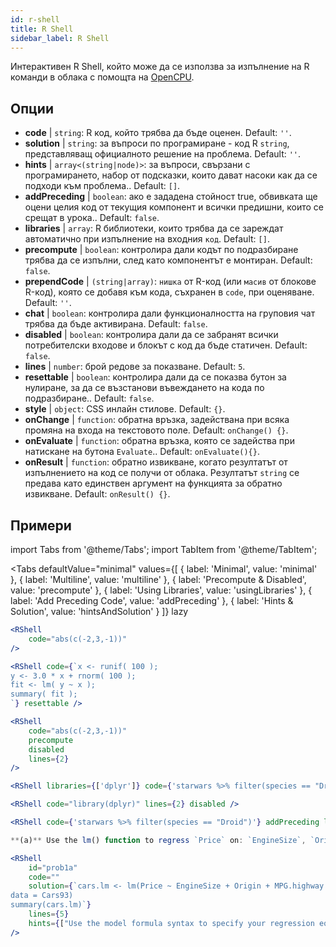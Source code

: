 ```yaml
---
id: r-shell
title: R Shell
sidebar_label: R Shell
---
```


Интерактивен R Shell, който може да се използва за изпълнение на R команди в облака с помощта на [OpenCPU](https://www.opencpu.org/).

## Опции

* __code__ | `string`: R код, който трябва да бъде оценен. Default: `''`.
* __solution__ | `string`: за въпроси по програмиране - код R `string`, представляващ официалното решение на проблема. Default: `''`.
* __hints__ | `array<(string|node)>`: за въпроси, свързани с програмирането, набор от подсказки, които дават насоки как да се подходи към проблема.. Default: `[]`.
* __addPreceding__ | `boolean`: ако е зададена стойност true, обвивката ще оцени целия код от текущия компонент и всички предишни, които се срещат в урока.. Default: `false`.
* __libraries__ | `array`: R библиотеки, които трябва да се зареждат автоматично при изпълнение на входния `код`. Default: `[]`.
* __precompute__ | `boolean`: контролира дали кодът по подразбиране трябва да се изпълни, след като компонентът е монтиран. Default: `false`.
* __prependCode__ | `(string|array)`: `нишка` от R-код (или `масив` от блокове R-код), която се добавя към кода, съхранен в `code`, при оценяване. Default: `''`.
* __chat__ | `boolean`: контролира дали функционалността на груповия чат трябва да бъде активирана. Default: `false`.
* __disabled__ | `boolean`: контролира дали да се забранят всички потребителски входове и блокът с код да бъде статичен. Default: `false`.
* __lines__ | `number`: брой редове за показване. Default: `5`.
* __resettable__ | `boolean`: контролира дали да се показва бутон за нулиране, за да се възстанови въвеждането на кода по подразбиране.. Default: `false`.
* __style__ | `object`: CSS инлайн стилове. Default: `{}`.
* __onChange__ | `function`: обратна връзка, задействана при всяка промяна на входа на текстовото поле. Default: `onChange() {}`.
* __onEvaluate__ | `function`: обратна връзка, която се задейства при натискане на бутона `Evaluate`.. Default: `onEvaluate(){}`.
* __onResult__ | `function`: обратно извикване, когато резултатът от изпълнението на код се получи от облака. Резултатът `string` се предава като единствен аргумент на функцията за обратно извикване. Default: `onResult() {}`.


## Примери

import Tabs from '@theme/Tabs';
import TabItem from '@theme/TabItem';

<Tabs
    defaultValue="minimal"
    values={[
        { label: 'Minimal', value: 'minimal' },
        { label: 'Multiline', value: 'multiline' },
        { label: 'Precompute & Disabled', value: 'precompute' },
        { label: 'Using Libraries', value: 'usingLibraries' },
        { label: 'Add Preceding Code', value: 'addPreceding' },
        { label: 'Hints & Solution', value: 'hintsAndSolution' }
    ]}
    lazy
>

<TabItem value="minimal" >

```jsx live
<RShell
    code="abs(c(-2,3,-1))"
/>
```

</TabItem>

<TabItem value="multiline" >

```jsx live
<RShell code={`x <- runif( 100 );
y <- 3.0 * x + rnorm( 100 );
fit <- lm( y ~ x );
summary( fit );
`} resettable />
```

</TabItem>

<TabItem value="precompute" >

```jsx live
<RShell
    code="abs(c(-2,3,-1))"
    precompute
    disabled
    lines={2}
/>
```

</TabItem>

<TabItem value="usingLibraries" >

```jsx live
<RShell libraries={['dplyr']} code={'starwars %>% filter(species == "Droid")'} lines={2} />
```

</TabItem>

<TabItem value="addPreceding" >

```jsx live
<RShell code="library(dplyr)" lines={2} disabled />

<RShell code={'starwars %>% filter(species == "Droid")'} addPreceding lines={2} />
```

</TabItem>

<TabItem value="hintsAndSolution" >

```jsx live
**(a)** Use the lm() function to regress `Price` on: `EngineSize`, `Origin`, `MPG.highway`, `MPG.city` and `Horsepower`.

<RShell 
    id="prob1a"
    code="" 
    solution={`cars.lm <- lm(Price ~ EngineSize + Origin + MPG.highway + MPG.city + Horsepower,
data = Cars93)
summary(cars.lm)`} 
    lines={5} 
    hints={["Use the model formula syntax to specify your regression equation. Type ?formula if you don't remember how formulas work.","You can use the summary() function to retrieve a detailed regression output for a lm object"]}
/>
```

</TabItem>

</Tabs>
